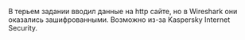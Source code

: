 В терьем задании вводил данные на http сайте, но в Wireshark они оказались зашифрованными. Возможно из-за Kaspersky Internet Security.